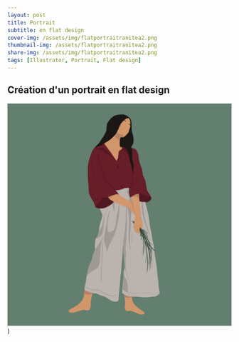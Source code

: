 ```yaml
---
layout: post
title: Portrait
subtitle: en flat design
cover-img: /assets/img/flatportraitranitea2.png
thumbnail-img: /assets/flatportraitranitea2.png
share-img: /assets/img/flatportraitranitea2.png
tags: [Illustrator, Portrait, Flat design]
---
```


## Création d'un portrait en flat design 

![Portrait en flat design](https://github.com/Loeizart/Loeizart.github.io/blob/master/assets/img/flatportraitranitea2.png))
